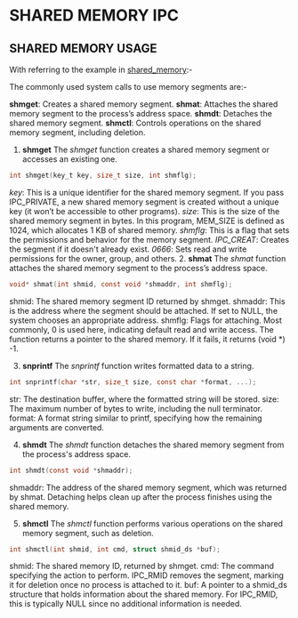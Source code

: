 # SHARED MEMORY IPC



## SHARED MEMORY USAGE
With referring to the example in [shared_memory](/shared_memory/shared_memory.c):-

The commonly used system calls to use memory segments are:- 

**shmget**: Creates a shared memory segment.
**shmat**: Attaches the shared memory segment to the process’s address space.
**shmdt**: Detaches the shared memory segment.
**shmctl**: Controls operations on the shared memory segment, including deletion.

1. **shmget**
The *shmget* function creates a shared memory segment or accesses an existing one.

```C
int shmget(key_t key, size_t size, int shmflg);
```
*key*: This is a unique identifier for the shared memory segment. If you pass IPC_PRIVATE, a new shared memory segment is created without a unique key (it won’t be accessible to other programs).
*size*: This is the size of the shared memory segment in bytes. In this program, MEM_SIZE is defined as 1024, which allocates 1 KB of shared memory.
*shmflg*: This is a flag that sets the permissions and behavior for the memory segment.
*IPC_CREAT*: Creates the segment if it doesn't already exist.
*0666*: Sets read and write permissions for the owner, group, and others.
2. **shmat**
The *shmat* function attaches the shared memory segment to the process’s address space.

```C
void* shmat(int shmid, const void *shmaddr, int shmflg);
```
shmid: The shared memory segment ID returned by shmget.
shmaddr: This is the address where the segment should be attached. If set to NULL, the system chooses an appropriate address.
shmflg: Flags for attaching. Most commonly, 0 is used here, indicating default read and write access.
The function returns a pointer to the shared memory. If it fails, it returns (void *) -1.


3. **snprintf**
The *snprintf* function writes formatted data to a string.

```C
int snprintf(char *str, size_t size, const char *format, ...);
```
str: The destination buffer, where the formatted string will be stored.
size: The maximum number of bytes to write, including the null terminator.
format: A format string similar to printf, specifying how the remaining arguments are converted.

4. **shmdt**
The *shmdt* function detaches the shared memory segment from the process's address space.

```c
int shmdt(const void *shmaddr);
```
shmaddr: The address of the shared memory segment, which was returned by shmat. Detaching helps clean up after the process finishes using the shared memory.

5. **shmctl**
The *shmctl* function performs various operations on the shared memory segment, such as deletion.

```c
int shmctl(int shmid, int cmd, struct shmid_ds *buf);
```
shmid: The shared memory ID, returned by shmget.
cmd: The command specifying the action to perform. IPC_RMID removes the segment, marking it for deletion once no process is attached to it.
buf: A pointer to a shmid_ds structure that holds information about the shared memory. For IPC_RMID, this is typically NULL since no additional information is needed.
